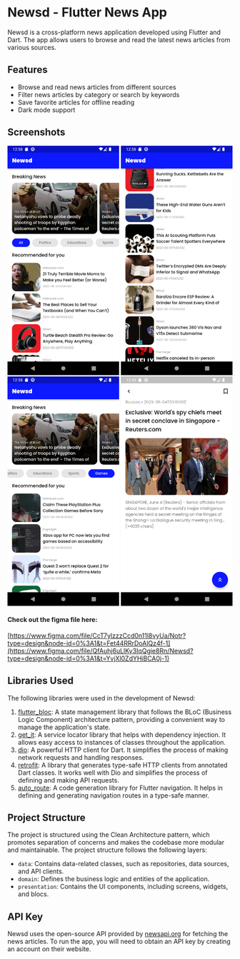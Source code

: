 # Newsd - Flutter News App

Newsd is a cross-platform news application developed using Flutter and Dart. The app allows users to browse and read the latest news articles from various sources.

## Features

- Browse and read news articles from different sources
- Filter news articles by category or search by keywords
- Save favorite articles for offline reading
- Dark mode support

## Screenshots

<img src="https://github.com/rainman-tech/newsd/blob/main/screenshots/Screenshot_1685941087.png" width="250"> <img src="https://github.com/rainman-tech/newsd/blob/main/screenshots/Screenshot_1685941093.png" width="250">
<img src="https://github.com/rainman-tech/newsd/blob/main/screenshots/Screenshot_1685941108.png" width="250"> <img src="https://github.com/rainman-tech/newsd/blob/main/screenshots/Screenshot_1685941117.png" width="250">

#### Check out the figma file here:
[https://www.figma.com/file/CcT7ylzzzCcd0n11l8vyUa/Notr?type=design&node-id=0%3A1&t=Fet44RRrDoAlQz4f-1](https://www.figma.com/file/QfAuhj6uLlKy3IqQgie8Rn/Newsd?type=design&node-id=0%3A1&t=YvjXl0ZdYHiBCA0j-1)

## Libraries Used

The following libraries were used in the development of Newsd:

1. [flutter_bloc](https://pub.dev/packages/flutter_bloc): A state management library that follows the BLoC (Business Logic Component) architecture pattern, providing a convenient way to manage the application's state.
2. [get_it](https://pub.dev/packages/get_it): A service locator library that helps with dependency injection. It allows easy access to instances of classes throughout the application.
3. [dio](https://pub.dev/packages/dio): A powerful HTTP client for Dart. It simplifies the process of making network requests and handling responses.
4. [retrofit](https://pub.dev/packages/retrofit): A library that generates type-safe HTTP clients from annotated Dart classes. It works well with Dio and simplifies the process of defining and making API requests.
5. [auto_route](https://pub.dev/packages/auto_route): A code generation library for Flutter navigation. It helps in defining and generating navigation routes in a type-safe manner.

## Project Structure

The project is structured using the Clean Architecture pattern, which promotes separation of concerns and makes the codebase more modular and maintainable. The project structure follows the following layers:

- `data`: Contains data-related classes, such as repositories, data sources, and API clients.
- `domain`: Defines the business logic and entities of the application.
- `presentation`: Contains the UI components, including screens, widgets, and blocs.

## API Key

Newsd uses the open-source API provided by [newsapi.org](https://newsapi.org/docs/endpoints/everything) for fetching the news articles. To run the app, you will need to obtain an API key by creating an account on their website.
